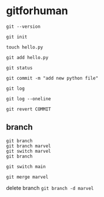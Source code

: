 # gitforhuman

`git --version`

`git init`

`touch hello.py`

`git add hello.py`

`git status`

`git commit -m "add new python file"`

`git log`

`git log --oneline`

`git revert COMMIT`

## branch

```
git branch
git branch marvel
git switch marvel
git branch
```

`git switch main`

`git merge marvel`

delete branch
`git branch -d marvel`


